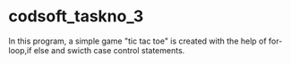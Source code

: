 # codsoft_taskno_3
In this program, a simple game "tic tac toe" is created with the help of for-loop,if else and swicth case control statements.

